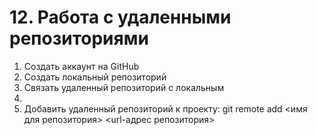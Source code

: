 # 12. Работа с удаленными репозиториями

1. Создать аккаунт на GitHub
2. Создать локальный репозиторий
3. Связать удаленный репозиторий с локальным
4. 
5. Добавить удаленный репозиторий к проекту:
git remote add <имя для репозитория> <url-адрес репозитория>
